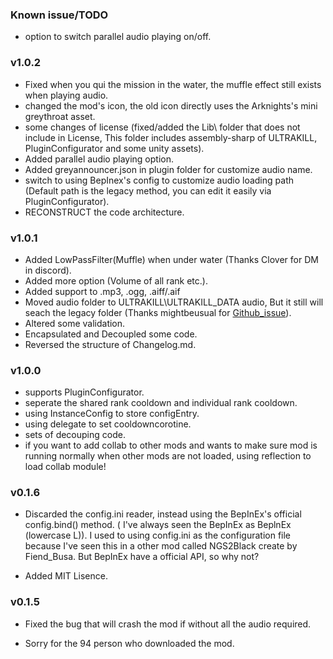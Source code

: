 ### Known issue/TODO
- option to switch parallel audio playing on/off.

### v1.0.2
- Fixed when you qui the mission in the water, the muffle effect still exists when playing audio.
- changed the mod's icon, the old icon directly uses the Arknights's mini greythroat asset.
- some changes of license (fixed/added the Lib\ folder that does not include in License, This folder includes assembly-sharp of ULTRAKILL, PluginConfigurator and some unity assets).
- Added parallel audio playing option.
- Added greyannouncer.json in plugin folder for customize audio name.
- switch to using BepInex's config to customize audio loading path (Default path is the legacy method, you can edit it easily via PluginConfigurator).
- RECONSTRUCT the code architecture.

### v1.0.1
- Added LowPassFilter(Muffle) when under water (Thanks Clover for DM in discord).
- Added more option (Volume of all rank etc.).
- Added support to .mp3, .ogg, .aiff/.aif
- Moved audio folder to ULTRAKILL\ULTRAKILL_DATA audio, But it still will seach the legacy folder (Thanks mightbeusual for [Github_issue](https://github.com/greycsont/GreyAnnouncer/issues/1)).
- Altered some validation.
- Encapsulated and Decoupled some code.
- Reversed the structure of Changelog.md.

### v1.0.0
- supports PluginConfigurator.
- seperate the shared rank cooldown and individual rank cooldown.
- using InstanceConfig to store configEntry.
- using delegate to set cooldowncorotine.
- sets of decouping code.
- if you want to add collab to other mods and wants to make sure mod is running normally when other mods are not loaded, using reflection to load collab module!

### v0.1.6
- Discarded the config.ini reader, instead using the BepInEx's official config.bind() method. ( I've always seen the BepInEx as BeplnEx (lowercase L)). I used to using config.ini as the configuration file because I've seen this in a other mod called NGS2Black create by Fiend_Busa. But BepInEx have a official API, so why not?

- Added MIT Lisence.

### v0.1.5
- Fixed the bug that will crash the mod if without all the audio required.

- Sorry for the 94 person who downloaded the mod.







